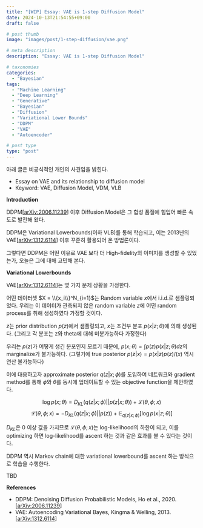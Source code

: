```yaml
---
title: "[WIP] Essay: VAE is 1-step Diffusion Model"
date: 2024-10-13T21:54:55+09:00
draft: false

# post thumb
image: "images/post/1-step-diffusion/vae.png"

# meta description
description: "Essay: VAE is 1-step Diffusion Model"

# taxonomies
categories:
  - "Bayesian"
tags:
  - "Machine Learning"
  - "Deep Learning"
  - "Generative"
  - "Bayesian"
  - "Diffusion"
  - "Variational Lower Bounds"
  - "DDPM"
  - "VAE"
  - "Autoencoder"

# post type
type: "post"
---
```


아래 글은 비공식적인 개인의 사견임을 밝힌다.

- Essay on VAE and its relationship to diffusion model
- Keyword: VAE, Diffusion Model, VDM, VLB

**Introduction**

DDPM[[arXiv:2006.11239](https://arxiv.org/abs/2006.11239)] 이후 Diffusion Model은 그 합성 품질에 힘입어 빠른 속도로 발전해 왔다. 

DDPM은 Variational Lowerbounds(이하 VLB)를 통해 학습되고, 이는 2013년의 VAE[[arXiv:1312.6114](https://arxiv.org/abs/1312.6114)] 이후 꾸준히 활용되어 온 방법론이다.

그렇다면 DDPM은 어떤 이유로 VAE 보다 더 High-fidelity의 이미지를 생성할 수 있었는가, 오늘은 그에 대해 고민해 본다.

**Variational Lowerbounds**

VAE[[arXiv:1312.6114](https://arxiv.org/abs/1312.6114)]는 몇 가지 문제 상황을 가정한다.

어떤 데이터셋 $X = \\{x_i\\}^N_{i=1}$는 Random variable $x$에서 i.i.d.로 샘플링되었다. 우리는 이 데이터가 관측되지 않은 random variable $z$에 어떤 random process를 취해 생성하였다 가정할 것이다.

$z$는 prior distribution $p(z)$에서 샘플링되고, $x$는 조건부 분포 $p(x|z;\theta)$에 의해 생성된다. (그리고 각 분포는 z와 theta에 대해 미분가능하다 가정한다)

우리는 $p(z)$가 어떻게 생긴 분포인지 모르기 때문에, $p(x; \theta) = \int p(z)p(x|z; \theta)dz$의 marginalize가 불가능하다. (그렇기에 true posterior $p(z|x) = p(x|z)p(z)/(x)$ 역시 연산 불가능하다)

이에 대응하고자 approximate posterior $q(z|x; \phi)$를 도입하여 네트워크와 gradient method를 통해 $\phi$와 $\theta$를 동시에 업데이트할 수 있는 objective function을 제안하였다.

$$\log p(x;\theta) = D_{KL}(q(z|x;\phi) || p(z|x;\theta)) + \mathcal L(\theta, \phi; x)$$
$$\mathcal L(\theta, \phi; x) = -D_{KL}(q(z|x; \phi)||p(z)) + \mathbb E_{q(z|x; \phi)}\left[\log p(x|z; \theta)\right]$$

$D_{KL}$은 0 이상 값을 가지므로 $\mathcal L(\theta, \phi; x)$는 log-likelihood의 하한이 되고, 이를 optimizing 하면 log-likelihood를 ascent 하는 것과 같은 효과를 볼 수 있다는 것이다.

DDPM 역시 Markov chain에 대한 variational lowerbound를 ascent 하는 방식으로 학습을 수행한다.

TBD

**References**

- DDPM: Denoising Diffusion Probabilistic Models, Ho et al., 2020. [[arXiv:2006.11239](https://arxiv.org/abs/2006.11239)]
- VAE: Autoencoding Variational Bayes, Kingma & Welling, 2013. [[arXiv:1312.6114](https://arxiv.org/abs/1312.6114)]